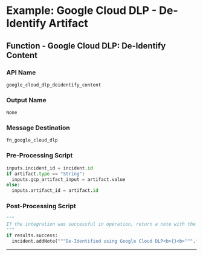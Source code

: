 <!--
    DO NOT MANUALLY EDIT THIS FILE
    THIS FILE IS AUTOMATICALLY GENERATED WITH resilient-sdk codegen
    Generated with resilient-sdk v50.1.262
-->

# Example: Google Cloud DLP - De-Identify Artifact

## Function - Google Cloud DLP: De-Identify Content

### API Name
`google_cloud_dlp_deidentify_content`

### Output Name
`None`

### Message Destination
`fn_google_cloud_dlp`

### Pre-Processing Script
```python
inputs.incident_id = incident.id
if artifact.type == "String":
  inputs.gcp_artifact_input = artifact.value
else:
  inputs.artifact_id = artifact.id
```

### Post-Processing Script
```python
"""
If the integration was successful in operation, return a note with the now de-identified text. 
"""
if results.success:
  incident.addNote("""De-Identified using Google Cloud DLP<b>{}<b>""".format(results.content["de_identified_text"]))
```

---

